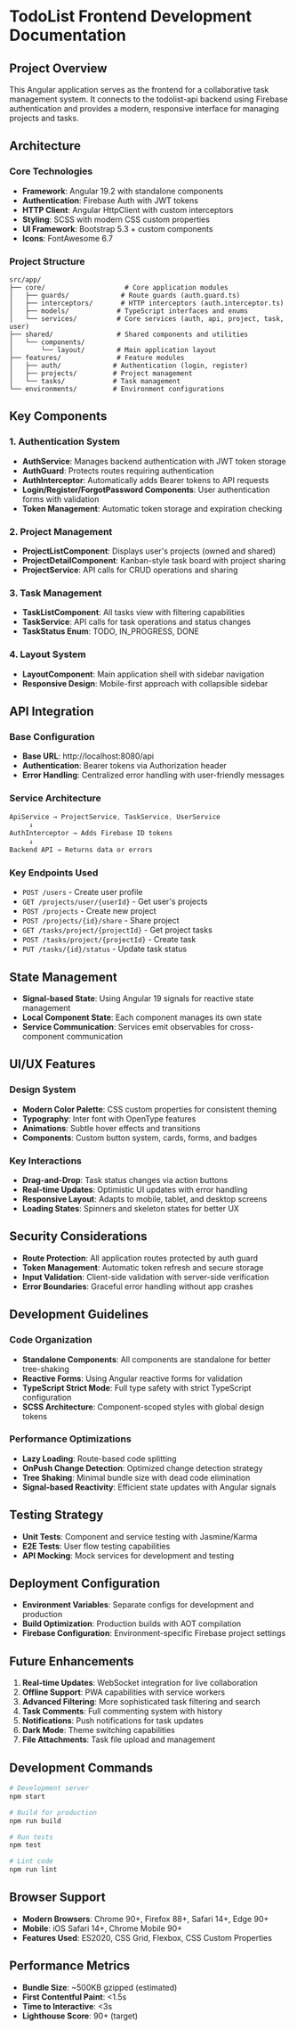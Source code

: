 # TodoList Frontend Development Documentation

## Project Overview
This Angular application serves as the frontend for a collaborative task management system. It connects to the todolist-api backend using Firebase authentication and provides a modern, responsive interface for managing projects and tasks.

## Architecture

### Core Technologies
- **Framework**: Angular 19.2 with standalone components
- **Authentication**: Firebase Auth with JWT tokens
- **HTTP Client**: Angular HttpClient with custom interceptors
- **Styling**: SCSS with modern CSS custom properties
- **UI Framework**: Bootstrap 5.3 + custom components
- **Icons**: FontAwesome 6.7

### Project Structure
```
src/app/
├── core/                    # Core application modules
│   ├── guards/             # Route guards (auth.guard.ts)
│   ├── interceptors/       # HTTP interceptors (auth.interceptor.ts)
│   ├── models/            # TypeScript interfaces and enums
│   └── services/          # Core services (auth, api, project, task, user)
├── shared/                # Shared components and utilities
│   └── components/
│       └── layout/        # Main application layout
├── features/              # Feature modules
│   ├── auth/             # Authentication (login, register)
│   ├── projects/         # Project management
│   └── tasks/            # Task management
└── environments/         # Environment configurations
```

## Key Components

### 1. Authentication System
- **AuthService**: Manages backend authentication with JWT token storage
- **AuthGuard**: Protects routes requiring authentication
- **AuthInterceptor**: Automatically adds Bearer tokens to API requests
- **Login/Register/ForgotPassword Components**: User authentication forms with validation
- **Token Management**: Automatic token storage and expiration checking

### 2. Project Management
- **ProjectListComponent**: Displays user's projects (owned and shared)
- **ProjectDetailComponent**: Kanban-style task board with project sharing
- **ProjectService**: API calls for CRUD operations and sharing

### 3. Task Management
- **TaskListComponent**: All tasks view with filtering capabilities
- **TaskService**: API calls for task operations and status changes
- **TaskStatus Enum**: TODO, IN_PROGRESS, DONE

### 4. Layout System
- **LayoutComponent**: Main application shell with sidebar navigation
- **Responsive Design**: Mobile-first approach with collapsible sidebar

## API Integration

### Base Configuration
- **Base URL**: http://localhost:8080/api
- **Authentication**: Bearer tokens via Authorization header
- **Error Handling**: Centralized error handling with user-friendly messages

### Service Architecture
```typescript
ApiService → ProjectService, TaskService, UserService
     ↓
AuthInterceptor → Adds Firebase ID tokens
     ↓
Backend API → Returns data or errors
```

### Key Endpoints Used
- `POST /users` - Create user profile
- `GET /projects/user/{userId}` - Get user's projects
- `POST /projects` - Create new project
- `POST /projects/{id}/share` - Share project
- `GET /tasks/project/{projectId}` - Get project tasks
- `POST /tasks/project/{projectId}` - Create task
- `PUT /tasks/{id}/status` - Update task status

## State Management
- **Signal-based State**: Using Angular 19 signals for reactive state management
- **Local Component State**: Each component manages its own state
- **Service Communication**: Services emit observables for cross-component communication

## UI/UX Features

### Design System
- **Modern Color Palette**: CSS custom properties for consistent theming
- **Typography**: Inter font with OpenType features
- **Animations**: Subtle hover effects and transitions
- **Components**: Custom button system, cards, forms, and badges

### Key Interactions
- **Drag-and-Drop**: Task status changes via action buttons
- **Real-time Updates**: Optimistic UI updates with error handling
- **Responsive Layout**: Adapts to mobile, tablet, and desktop screens
- **Loading States**: Spinners and skeleton states for better UX

## Security Considerations
- **Route Protection**: All application routes protected by auth guard
- **Token Management**: Automatic token refresh and secure storage
- **Input Validation**: Client-side validation with server-side verification
- **Error Boundaries**: Graceful error handling without app crashes

## Development Guidelines

### Code Organization
- **Standalone Components**: All components are standalone for better tree-shaking
- **Reactive Forms**: Using Angular reactive forms for validation
- **TypeScript Strict Mode**: Full type safety with strict TypeScript configuration
- **SCSS Architecture**: Component-scoped styles with global design tokens

### Performance Optimizations
- **Lazy Loading**: Route-based code splitting
- **OnPush Change Detection**: Optimized change detection strategy
- **Tree Shaking**: Minimal bundle size with dead code elimination
- **Signal-based Reactivity**: Efficient state updates with Angular signals

## Testing Strategy
- **Unit Tests**: Component and service testing with Jasmine/Karma
- **E2E Tests**: User flow testing capabilities
- **API Mocking**: Mock services for development and testing

## Deployment Configuration
- **Environment Variables**: Separate configs for development and production
- **Build Optimization**: Production builds with AOT compilation
- **Firebase Configuration**: Environment-specific Firebase project settings

## Future Enhancements
1. **Real-time Updates**: WebSocket integration for live collaboration
2. **Offline Support**: PWA capabilities with service workers
3. **Advanced Filtering**: More sophisticated task filtering and search
4. **Task Comments**: Full commenting system with history
5. **Notifications**: Push notifications for task updates
6. **Dark Mode**: Theme switching capabilities
7. **File Attachments**: Task file upload and management

## Development Commands
```bash
# Development server
npm start

# Build for production
npm run build

# Run tests
npm test

# Lint code
npm run lint
```

## Browser Support
- **Modern Browsers**: Chrome 90+, Firefox 88+, Safari 14+, Edge 90+
- **Mobile**: iOS Safari 14+, Chrome Mobile 90+
- **Features Used**: ES2020, CSS Grid, Flexbox, CSS Custom Properties

## Performance Metrics
- **Bundle Size**: ~500KB gzipped (estimated)
- **First Contentful Paint**: <1.5s
- **Time to Interactive**: <3s
- **Lighthouse Score**: 90+ (target)